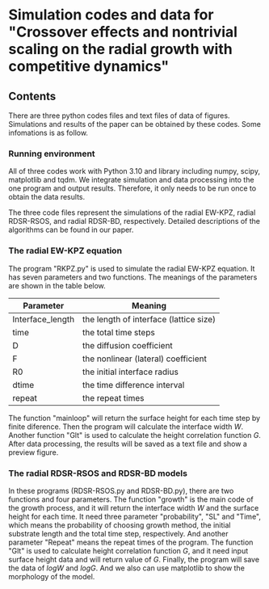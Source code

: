 # Simulation codes and data for "Crossover effects and nontrivial scaling on the radial growth with competitive dynamics"

## Contents

There are three python codes files and text files of data of figures. Simulations and results of the paper can be obtained by these codes. Some infomations is as follow.

### Running environment

All of three codes work with Python 3.10 and library including numpy, scipy, matplotlib and tqdm. We integrate simulation and data processing into the one program and output results. Therefore, it only needs to be run once to obtain the data results.

The three code files represent the simulations of the radial EW-KPZ, radial RDSR-RSOS, and radial RDSR-BD, respectively. Detailed descriptions of the algorithms can be found in our paper.

### The radial EW-KPZ equation

The program "RKPZ.py" is used to simulate the radial EW-KPZ equation. It has seven parameters and two functions. The meanings of the parameters are shown in the table below.

| Parameter        | Meaning                                |
| ---------------- | -------------------------------------- |
| Interface_length | the length of interface (lattice size) |
| time             | the total time steps                   |
| D                | the diffusion coefficient              |
| F                | the nonlinear (lateral) coefficient    |
| R0               | the initial interface radius           |
| dtime            | the time difference interval           |
| repeat           | the repeat times                       |

The function "mainloop" will return the surface height for each time step by finite diference. Then the program will calculate the interface width *W*. Another function "Glt" is used to calculate the height correlation function *G*. After data processing, the results will be saved as a text file and show a preview figure.

### The radial  RDSR-RSOS and RDSR-BD models

In these programs (RDSR-RSOS.py and RDSR-BD.py), there are two functions and four parameters. The function "growth" is the main code of the growth process, and it will return the interface width *W* and the surface height for each time. It need three parameter "probability", "SL" and "Time", which means the probability of choosing growth method, the initial substrate length and the total time step, respectively. And another parameter "Repeat" means the repeat times of the program. The function "Glt" is used to calculate height correlation function *G*, and it need input surface height data and will return value of *G*. Finally, the program will save the data of *logW* and *logG*. And we also can use matplotlib to show the morphology of the model.
